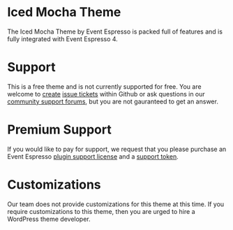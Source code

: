 Iced Mocha Theme
==========

The Iced Mocha Theme by Event Espresso is packed full of features and is fully integrated with Event Espresso 4.

Support
==========

This is a free theme and is not currently supported for free. You are welcome to <a href="https://github.com/eventespresso/iced-mocha/issues/new">create</a> <a href="https://github.com/eventespresso/iced-mocha/issues?state=open">issue tickets</a> within Github or ask questions in our <a href="http://eventespresso.com/forum/event-espresso-public/">community support forums</a>, but you are not gauranteed to get an answer. 

Premium Support
==========

If you would like to pay for support, we request that you please purchase an Event Espresso <a href="http://eventespresso.com/pricing/?ee_ver=ee4">plugin support license</a> and a <a href="http://eventespresso.com/product/premium-support-token/">support token</a>.

Customizations
==========

Our team does not provide customizations for this theme at this time. If you require customizations to this theme, then you are urged to hire a WordPress theme developer.